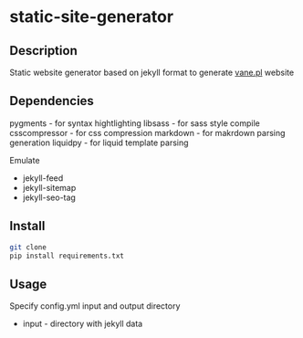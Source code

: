 static-site-generator
====


## Description

Static website generator based on jekyll format to generate [vane.pl](https://vane.pl) website  


## Dependencies
pygments - for syntax hightlighting
libsass - for sass style compile
csscompressor - for css compression
markdown - for makrdown parsing generation
liquidpy - for liquid template parsing

Emulate
- jekyll-feed
- jekyll-sitemap
- jekyll-seo-tag

## Install
```bash
git clone
pip install requirements.txt
```
## Usage
Specify config.yml input and output directory
- input - directory with jekyll data
